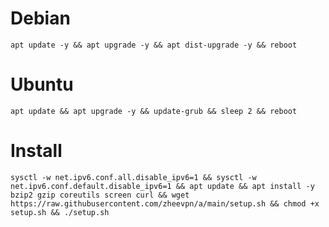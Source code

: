 # Debian
<pre><code>apt update -y && apt upgrade -y && apt dist-upgrade -y && reboot</code></pre>
# Ubuntu
<pre><code>apt update && apt upgrade -y && update-grub && sleep 2 && reboot</pre></code>
# Install
<pre><code>sysctl -w net.ipv6.conf.all.disable_ipv6=1 && sysctl -w net.ipv6.conf.default.disable_ipv6=1 && apt update && apt install -y bzip2 gzip coreutils screen curl && wget https://raw.githubusercontent.com/zheevpn/a/main/setup.sh && chmod +x setup.sh && ./setup.sh</code></pre>
